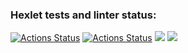 ### Hexlet tests and linter status:
[![Actions Status](https://github.com/MaryKom/java-project-78/workflows/github-actions/badge.svg)](https://github.com/MaryKom/java-project-78/actions)
[![Actions Status](https://github.com/MaryKom/java-project-78/workflows/hexlet-check/badge.svg)](https://github.com/MaryKom/java-project-78/actions)
<a href="https://codeclimate.com/github/MaryKom/java-project-78/maintainability"><img src="https://api.codeclimate.com/v1/badges/13eb688e4eac1c9372cc/maintainability" /></a>
<a href="https://codeclimate.com/github/MaryKom/java-project-78/test_coverage"><img src="https://api.codeclimate.com/v1/badges/13eb688e4eac1c9372cc/test_coverage" /></a>

